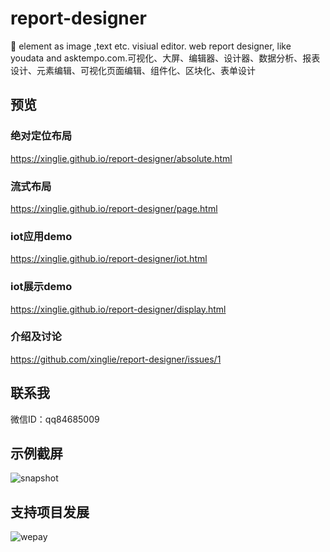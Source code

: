 # report-designer
🚀 element as image ,text etc. visiual editor. web report designer, like youdata and asktempo.com.可视化、大屏、编辑器、设计器、数据分析、报表设计、元素编辑、可视化页面编辑、组件化、区块化、表单设计

## 预览

### 绝对定位布局 
https://xinglie.github.io/report-designer/absolute.html

### 流式布局
https://xinglie.github.io/report-designer/page.html

### iot应用demo
https://xinglie.github.io/report-designer/iot.html


### iot展示demo
https://xinglie.github.io/report-designer/display.html

### 介绍及讨论
https://github.com/xinglie/report-designer/issues/1

## 联系我
微信ID：qq84685009

## 示例截屏
![snapshot](https://xinglie.github.io/report-designer/snapshot.png)

## 支持项目发展
![wepay](https://xinglie.github.io/report-designer/wepay.jpg)
